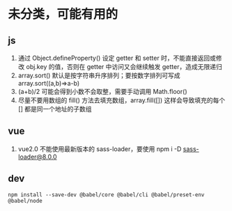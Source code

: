 # 未分类，可能有用的

## js

1. 通过 Object.defineProperty() 设定 getter 和 setter 时，不能直接返回或修改 obj.key 的值，否则在 getter 中访问又会继续触发 getter，造成无限递归
2. array.sort() 默认是按字符串升序排列；要按数字排列可写成 array.sort((a,b)=>a-b)
3. (a+b)/2 可能会得到小数不会取整，需要手动调用 Math.floor()
4. 尽量不要用数组的 fill() 方法去填充数组，array.fill([]) 这样会导致填充的每个 [] 都是同一个地址的子数组

## vue

1. vue2.0 不能使用最新版本的 sass-loader，要使用 npm i -D sass-loader@8.0.0

## dev

```shell
npm install --save-dev @babel/core @babel/cli @babel/preset-env @babel/node
```

